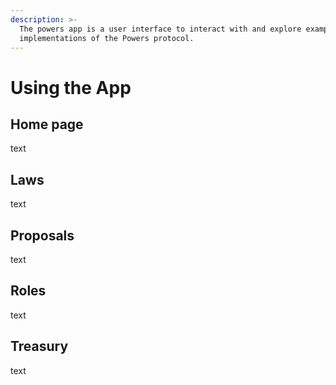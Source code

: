 ```yaml
---
description: >-
  The powers app is a user interface to interact with and explore example
  implementations of the Powers protocol.
---
```


# Using the App

## Home page

text&#x20;

## Laws&#x20;

text&#x20;

## Proposals&#x20;

text&#x20;

## Roles&#x20;

text&#x20;

## Treasury&#x20;

text&#x20;
